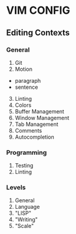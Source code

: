 # VIM CONFIG

## Editing Contexts

### General

1. Git
2. Motion
  - paragraph
  - sentence
3. Linting
4. Colors
5. Buffer Management
6. Window Management
7. Tab Management
8. Comments
9. Autocompletion

### Programming

1. Testing
2. Linting


### Levels

1. General
2. Language
3. "LISP"
4. "Writing"
5. "Scale"
